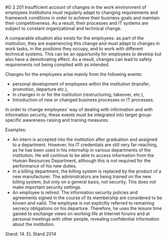 #G 2.201 Insufficient account of changes in the work environment of employees
Institutions must regularly adapt to changing requirements and framework conditions in order to achieve their business goals and maintain their competitiveness. As a result, their processes and IT systems are subject to constant organizational and technical change.

A comparable situation also exists for the employees: as part of the institution, they are experiencing this change and must adapt to changes in work tasks, in the positions they occupy, and to work with different technical systems. This can be an opportunity for employees to develop but also have a demotivating effect. As a result, changes can lead to safety requirements not being complied with as intended.

Changes for the employees arise mainly from the following events:

* personal development of employees within the institution (transfer, promotion, departure etc.),
* In changes in or for the institution (restructuring, takeover, etc.),
* Introduction of new or changed business processes or IT processes.


In order to change employees' way of dealing with information and with information security, these events must be integrated into target group-specific awareness-raising and training measures.

Examples:

* An intern is accepted into the institution after graduation and assigned to a department. However, his IT credentials are still very far-reaching, as he has been used in his internship in various departments of the institution. He will continue to be able to access information from the Human Resources Department, although this is not required for the performance of his new duties.
* In a billing department, the billing system is replaced by the product of a new manufacturer. The administrators are being trained on the new billing system, but only on a general basis, not security. This does not make important security settings.
* An employee is retired. The information security policies and agreements signed in the course of its membership are considered to be known and valid. The employee is not explicitly referred to remaining secrecy obligations on his departure. Therefore, he uses the leisure time gained to exchange views on working life at Internet forums and at personal meetings with other people, revealing confidential information about the institution.


Stand: 14. EL Stand 2014



